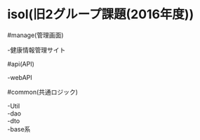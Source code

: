 # isol(旧2グループ課題(2016年度))  
#manage(管理画面)  

 -健康情報管理サイト  
 
#api(API)  

 -webAPI  

#common(共通ロジック)  

 -Util  
 -dao  
 -dto  
 -base系  
 

